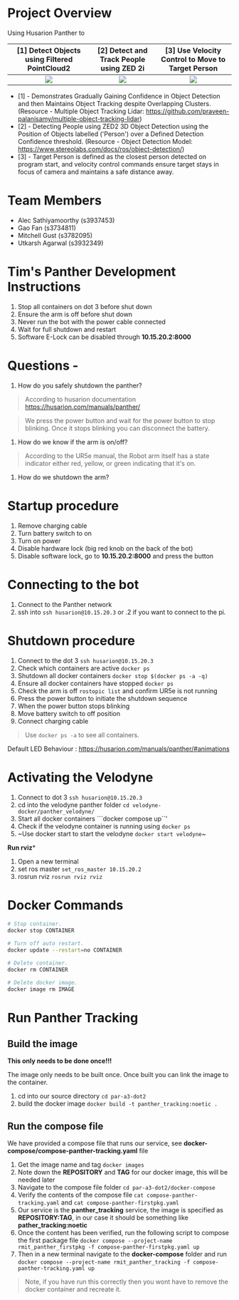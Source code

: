 # Project Overview

Using Husarion Panther to

[1] Detect Objects using Filtered PointCloud2 |  [2] Detect and Track People using ZED 2i |[3] Use Velocity Control to Move to Target Person
:---------------------------:|:-------------------------:|:-------------------------:
![](https://bitbucket.org/rmit-alec-2023/par-a3-dot2/raw/39e8c017408327c2234270093a736adf77fb0834/wiki-images/VelodyneObjectTracking.gif)  |  ![](https://bitbucket.org/rmit-alec-2023/par-a3-dot2/raw/d74d4ae1372f336ca7a2a183416e8720e5cd28c2/wiki-images/ZEDPersonTracking.gif) | ![](https://bitbucket.org/rmit-alec-2023/par-a3-dot2/raw/d74d4ae1372f336ca7a2a183416e8720e5cd28c2/wiki-images/VelocityControlToTarget.gif)


* [1] - Demonstrates Gradually Gaining Confidence in Object Detection and then Maintains Object Tracking despite Overlapping Clusters. (Resource - Multiple Object Tracking Lidar: https://github.com/praveen-palanisamy/multiple-object-tracking-lidar)
* [2] - Detecting People using ZED2 3D Object Detection using the Position of Objects labelled ('Person') over a Defined Detection Confidence threshold. (Resource - Object Detection Model: https://www.stereolabs.com/docs/ros/object-detection/)
* [3] - Target Person is defined as the closest person detected on program start, and velocity control commands ensure target stays in focus of camera and maintains a safe distance away.

# Team Members

* Alec Sathiyamoorthy (s3937453)
* Gao Fan (s3734811)
* Mitchell Gust (s3782095)
* Utkarsh Agarwal (s3932349)

# Tim's Panther Development Instructions 

1. Stop all containers on dot 3 before shut down
1. Ensure the arm is off before shut down
1. Never run the bot with the power cable connected
1. Wait for full shutdown and restart
1. Software E-Lock can be disabled through **10.15.20.2:8000**

# Questions - 

1. How do you safely shutdown the panther?

> According to husarion documentation 
> https://husarion.com/manuals/panther/

> We press the power button and wait for the power button to stop blinking. Once it stops blinking you can disconnect the battery.

1. How do we know if the arm is on/off?

> According to the UR5e manual, the Robot arm itself has a state indicator either red, yellow, or green indicating that it's on. 

1. How do we shutdown the arm?

# Startup procedure

1. Remove charging cable
1. Turn battery switch to on
1. Turn on power
1. Disable hardware lock (big red knob on the back of the bot)
1. Disable software lock, go to **10.15.20.2:8000** and press the button

# Connecting to the bot

1. Connect to the Panther network
1. ssh into ```ssh husarion@10.15.20.3``` or .2 if you want to connect to the pi.


# Shutdown procedure

1. Connect to the dot 3 ```ssh husarion@10.15.20.3```
1. Check which containers are active ```docker ps```
1. Shutdown all docker containers ```docker stop $(docker ps -a -q)```
1. Ensure all docker containers have stopped ```docker ps```
1. Check the arm is off ```rostopic list``` and confirm UR5e is not running
1. Press the power button to initiate the shutdown sequence
1. When the power button stops blinking
1. Move battery switch to off position
1. Connect charging cable

> Use ```docker ps -a``` to see all containers.


Default LED Behaviour : https://husarion.com/manuals/panther/#animations


# Activating the Velodyne

1. Connect to dot 3 ```ssh husarion@10.15.20.3```
1. cd into the velodyne panther folder ```cd velodyne-docker/panther_velodyne/```
1. Start all docker containers ```docker compose up``'
1. Check if the velodyne container is running using ```docker ps```
1. ~Use docker start to start the velodyne ```docker start velodyne```~

**Run rviz***

1. Open a new terminal
1. set ros master ```set_ros_master 10.15.20.2```
1. rosrun rviz ```rosrun rviz rviz```


# Docker Commands

```sh
# Stop container.
docker stop CONTAINER

# Turn off auto restart.
docker update --restart=no CONTAINER

# Delete container.
docker rm CONTAINER

# Delete docker image.
docker image rm IMAGE

```


# Run Panther Tracking

## Build the image

**This only needs to be done once!!!**

The image only needs to be built once. Once built you can link the image to the container.

1. cd into our source directory ```cd par-a3-dot2```
1. build the docker image ```docker build -t panther_tracking:noetic .```

## Run the compose file

We have provided a compose file that runs our service, see **docker-compose/compose-panther-tracking.yaml** file

1. Get the image name and tag ```docker images```
1. Note down the **REPOSITORY** and **TAG** for our docker image, this will be needed later
1. Navigate to the compose file folder ```cd par-a3-dot2/docker-compose```
1. Verify the contents of the compose file ```cat compose-panther-tracking.yaml``` and ```cat compose-panther-firstpkg.yaml```
1. Our service is the **panther_tracking** service, the image is specified as **REPOSITORY:TAG**, in our case it should be something like **pather_tracking:noetic**
1. Once the content has been verified, run the following script to compose the first package file ```docker compose --project-name rmit_panther_firstpkg -f compose-panther-firstpkg.yaml up```
1. Then in a new terminal navigate to the **docker-compose** folder and run ```docker compose --project-name rmit_panther_tracking -f compose-panther-tracking.yaml up```

> Note, if you have run this correctly then you wont have to remove the docker container and recreate it.
